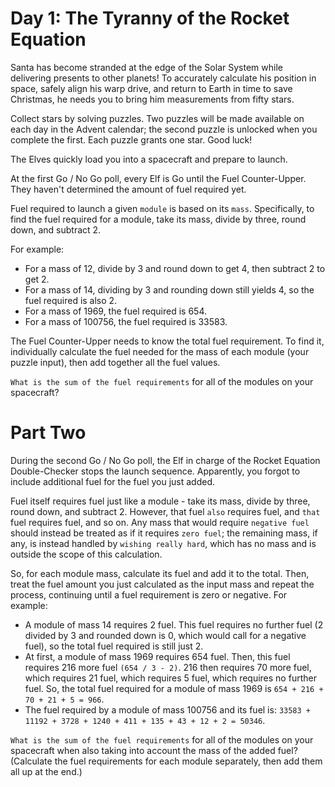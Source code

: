 # Day 1: The Tyranny of the Rocket Equation #

Santa has become stranded at the edge of the Solar System while delivering presents to other
planets! To accurately calculate his position in space, safely align his warp drive, and return to
Earth in time to save Christmas, he needs you to bring him measurements from fifty stars.

Collect stars by solving puzzles. Two puzzles will be made available on each day in the Advent
calendar; the second puzzle is unlocked when you complete the first. Each puzzle grants one star.
Good luck!

The Elves quickly load you into a spacecraft and prepare to launch.

At the first Go / No Go poll, every Elf is Go until the Fuel Counter-Upper. They haven't determined
the amount of fuel required yet.

Fuel required to launch a given `module` is based on its `mass`. Specifically, to find the fuel
required for a module, take its mass, divide by three, round down, and subtract 2.

For example:

* For a mass of 12, divide by 3 and round down to get 4, then subtract 2 to get 2.
* For a mass of 14, dividing by 3 and rounding down still yields 4, so the fuel required is also 2.
* For a mass of 1969, the fuel required is 654.
* For a mass of 100756, the fuel required is 33583.

The Fuel Counter-Upper needs to know the total fuel requirement. To find it, individually calculate
the fuel needed for the mass of each module (your puzzle input), then add together all the fuel
values.

`What is the sum of the fuel requirements` for all of the modules on your spacecraft?

# Part Two #

During the second Go / No Go poll, the Elf in charge of the Rocket Equation Double-Checker stops the
launch sequence. Apparently, you forgot to include additional fuel for the fuel you just added.

Fuel itself requires fuel just like a module - take its mass, divide by three, round down, and
subtract 2. However, that fuel `also` requires fuel, and `that` fuel requires fuel, and so on. Any
mass that would require `negative fuel` should instead be treated as if it requires `zero fuel`; the
remaining mass, if any, is instead handled by `wishing really hard`, which has no mass and is
outside the scope of this calculation.

So, for each module mass, calculate its fuel and add it to the total. Then, treat the fuel amount
you just calculated as the input mass and repeat the process, continuing until a fuel requirement
is zero or negative. For example:

* A module of mass 14 requires 2 fuel. This fuel requires no further fuel (2 divided by 3 and
  rounded down is 0, which would call for a negative fuel), so the total fuel required is still
  just 2.
* At first, a module of mass 1969 requires 654 fuel. Then, this fuel requires 216 more fuel
  `(654 / 3 - 2)`. 216 then requires 70 more fuel, which requires 21 fuel, which requires 5 fuel,
  which requires no further fuel. So, the total fuel required for a module of mass 1969 is
  `654 + 216 + 70 + 21 + 5 = 966`.
* The fuel required by a module of mass 100756 and its fuel is:
  `33583 + 11192 + 3728 + 1240 + 411 + 135 + 43 + 12 + 2 = 50346`.

`What is the sum of the fuel requirements` for all of the modules on your spacecraft when also
taking into account the mass of the added fuel? (Calculate the fuel requirements for each module
separately, then add them all up at the end.)
